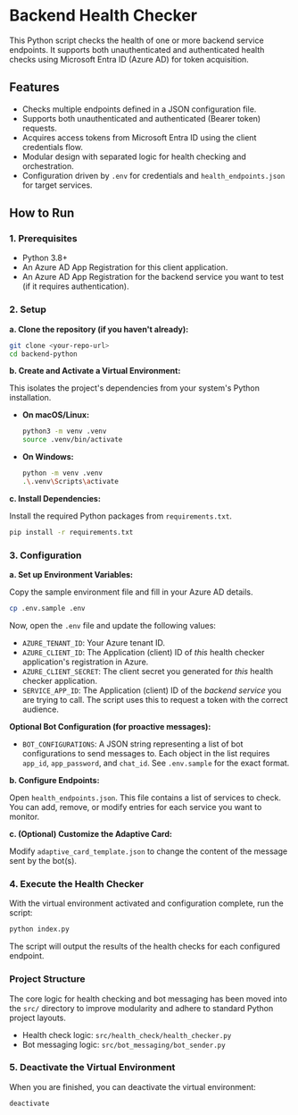 # Backend Health Checker

This Python script checks the health of one or more backend service endpoints. It supports both unauthenticated and authenticated health checks using Microsoft Entra ID (Azure AD) for token acquisition.

## Features

- Checks multiple endpoints defined in a JSON configuration file.
- Supports both unauthenticated and authenticated (Bearer token) requests.
- Acquires access tokens from Microsoft Entra ID using the client credentials flow.
- Modular design with separated logic for health checking and orchestration.
- Configuration driven by `.env` for credentials and `health_endpoints.json` for target services.

## How to Run

### 1. Prerequisites

- Python 3.8+
- An Azure AD App Registration for this client application.
- An Azure AD App Registration for the backend service you want to test (if it requires authentication).

### 2. Setup

**a. Clone the repository (if you haven't already):**

```bash
git clone <your-repo-url>
cd backend-python
```

**b. Create and Activate a Virtual Environment:**

This isolates the project's dependencies from your system's Python installation.

- **On macOS/Linux:**
  ```bash
  python3 -m venv .venv
  source .venv/bin/activate
  ```
- **On Windows:**
  ```bash
  python -m venv .venv
  .\.venv\Scripts\activate
  ```

**c. Install Dependencies:**

Install the required Python packages from `requirements.txt`.

```bash
pip install -r requirements.txt
```

### 3. Configuration

**a. Set up Environment Variables:**

Copy the sample environment file and fill in your Azure AD details.

```bash
cp .env.sample .env
```

Now, open the `.env` file and update the following values:

- `AZURE_TENANT_ID`: Your Azure tenant ID.
- `AZURE_CLIENT_ID`: The Application (client) ID of _this_ health checker application's registration in Azure.
- `AZURE_CLIENT_SECRET`: The client secret you generated for _this_ health checker application.
- `SERVICE_APP_ID`: The Application (client) ID of the _backend service_ you are trying to call. The script uses this to request a token with the correct audience.

**Optional Bot Configuration (for proactive messages):**

- `BOT_CONFIGURATIONS`: A JSON string representing a list of bot configurations to send messages to. Each object in the list requires `app_id`, `app_password`, and `chat_id`. See `.env.sample` for the exact format.

**b. Configure Endpoints:**

Open `health_endpoints.json`. This file contains a list of services to check. You can add, remove, or modify entries for each service you want to monitor.

**c. (Optional) Customize the Adaptive Card:**

Modify `adaptive_card_template.json` to change the content of the message sent by the bot(s).

### 4. Execute the Health Checker

With the virtual environment activated and configuration complete, run the script:

```bash
python index.py
```

The script will output the results of the health checks for each configured endpoint.

### Project Structure

The core logic for health checking and bot messaging has been moved into the `src/` directory to improve modularity and adhere to standard Python project layouts.

- Health check logic: `src/health_check/health_checker.py`
- Bot messaging logic: `src/bot_messaging/bot_sender.py`

### 5. Deactivate the Virtual Environment

When you are finished, you can deactivate the virtual environment:

```bash
deactivate
```
